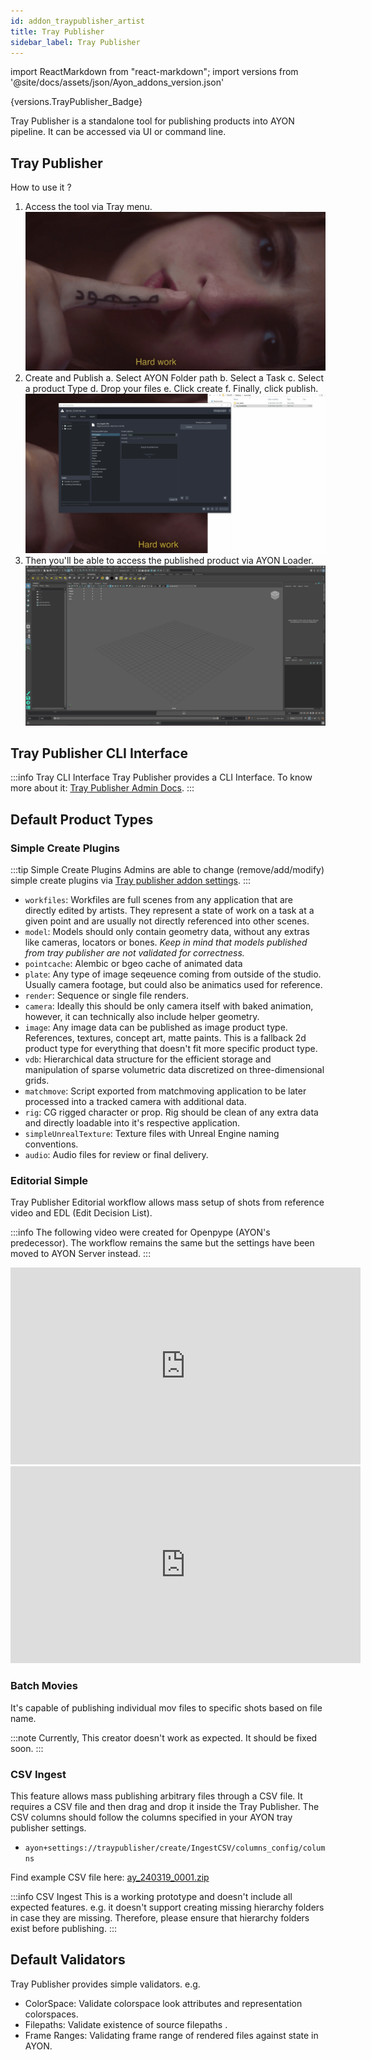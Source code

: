 ```yaml
---
id: addon_traypublisher_artist
title: Tray Publisher
sidebar_label: Tray Publisher
---
```


import ReactMarkdown from "react-markdown";
import versions from '@site/docs/assets/json/Ayon_addons_version.json'

<ReactMarkdown>
{versions.TrayPublisher_Badge}
</ReactMarkdown>

Tray Publisher is a standalone tool for publishing products into AYON pipeline.
It can be accessed via UI or command line.


## Tray Publisher
How to use it ? 
1. Access the tool via Tray menu.
![](assets/traypublisher/artist/open_publisher.gif)
2. Create and Publish 
   a. Select AYON Folder path
   b. Select a Task
   c. Select a product Type
   d. Drop your files
   e. Click create
   f. Finally, click publish.
![](assets/traypublisher/artist/publish_a_product.gif)
3. Then you'll be able to access the published product via AYON Loader.
![](assets/traypublisher/artist/check_in_loader.gif)

## Tray Publisher CLI Interface

:::info Tray CLI Interface
Tray Publisher provides a CLI Interface.
To know more about it: [Tray Publisher Admin Docs](https://ayon.ynput.io/docs/addon_traypublisher_admin#cli-interface).
:::

## Default Product Types
### Simple Create Plugins

:::tip Simple Create Plugins
Admins are able to change (remove/add/modify) simple create plugins via [Tray publisher addon settings](https://ayon.ynput.io/docs/addon_traypublisher_admin#creator-plugins).
:::

- `workfiles`: Workfiles are full scenes from any application that are directly edited by artists. They represent a state of work on a task at a given point and are usually not directly referenced into other scenes.
- `model`: Models should only contain geometry data, without any extras like cameras, locators or bones. *Keep in mind that models published from tray publisher are not validated for correctness.* 
- `pointcache`: Alembic or bgeo cache of animated data
- `plate`: Any type of image seqeuence coming from outside of the studio. Usually camera footage, but could also be animatics used for reference.
- `render`: Sequence or single file renders.
- `camera`: Ideally this should be only camera itself with baked animation, however, it can technically also include helper geometry.
- `image`: Any image data can be published as image product type. References, textures, concept art, matte paints. This is a fallback 2d product type for everything that doesn't fit more specific product type.
- `vdb`: Hierarchical data structure for the efficient storage and manipulation of sparse volumetric data discretized on three-dimensional grids.
- `matchmove`: Script exported from matchmoving application to be later processed into a tracked camera with additional data.
- `rig`: CG rigged character or prop. Rig should be clean of any extra data and directly loadable into it's respective application.	
- `simpleUnrealTexture`: Texture files with Unreal Engine naming conventions.
- `audio`: Audio files for review or final delivery.


### Editorial Simple

Tray Publisher Editorial workflow allows mass setup of shots from reference video and EDL (Edit Decision List).

:::info
The following video were created for Openpype (AYON's predecessor).
The workflow remains the same but the settings have been moved to AYON Server instead.
:::

<iframe width="560" height="315" src="https://www.youtube.com/embed/yGfWAI44hGw?si=4LfZnNzbSh8pF8wZ" title="YouTube video player" frameborder="0" allow="accelerometer; autoplay; clipboard-write; encrypted-media; gyroscope; picture-in-picture; web-share" referrerpolicy="strict-origin-when-cross-origin" allowfullscreen></iframe>

<iframe width="560" height="315" src="https://www.youtube.com/embed/oSDskPRINHU?si=21H2ZOsrwgXoKKyU" title="YouTube video player" frameborder="0" allow="accelerometer; autoplay; clipboard-write; encrypted-media; gyroscope; picture-in-picture; web-share" referrerpolicy="strict-origin-when-cross-origin" allowfullscreen></iframe>

### Batch Movies

It's capable of publishing individual mov files to specific shots based on file name.
<!-- TODO: Add File name pattern once the creator is fixed. 
For context, the Batch mov creator doesn't work. -->

:::note
Currently, This creator doesn't work as expected.
It should be fixed soon.
:::


### CSV Ingest 
This feature allows mass publishing arbitrary files through a CSV file.
It requires a CSV file and then drag and drop it inside the Tray Publisher.
The CSV columns should follow the columns specified in your AYON tray publisher settings.
- `ayon+settings://traypublisher/create/IngestCSV/columns_config/columns`


Find example CSV file here: [ay_240319_0001.zip](https://github.com/ynput/ayon-core/files/14651928/ay_240319_0001.zip)

:::info CSV Ingest
This is a working prototype and doesn't include all expected features.
e.g. it doesn't support creating missing hierarchy folders in case they are missing.
Therefore, please ensure that hierarchy folders exist before publishing.
:::


## Default Validators
Tray Publisher provides simple validators. 
e.g.
- ColorSpace: Validate colorspace look attributes and representation colorspaces.
- Filepaths: Validate existence of source filepaths .
- Frame Ranges: Validating frame range of rendered files against state in AYON.